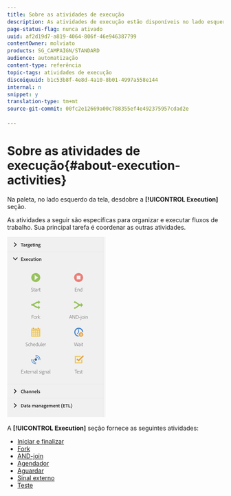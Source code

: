 ```yaml
---
title: Sobre as atividades de execução
description: As atividades de execução estão disponíveis no lado esquerdo da tela.
page-status-flag: nunca ativado
uuid: af2d19d7-a819-4064-806f-46e946387799
contentOwner: molviato
products: SG_CAMPAIGN/STANDARD
audience: automatização
content-type: referência
topic-tags: atividades de execução
discoiquuid: b1c53b8f-4e8d-4a10-8b01-4997a558e144
internal: n
snippet: y
translation-type: tm+mt
source-git-commit: 00fc2e12669a00c788355ef4e492375957cdad2e

---
```



# Sobre as atividades de execução{#about-execution-activities}

Na paleta, no lado esquerdo da tela, desdobre a **[!UICONTROL Execution]** seção.

As atividades a seguir são específicas para organizar e executar fluxos de trabalho. Sua principal tarefa é coordenar as outras atividades.

![](assets/wkf_execution_activities.png)

A **[!UICONTROL Execution]** seção fornece as seguintes atividades:

* [Iniciar e finalizar](../../automating/using/start-and-end.md)
* [Fork](../../automating/using/fork.md)
* [AND-join](../../automating/using/and-join.md)
* [Agendador](../../automating/using/scheduler.md)
* [Aguardar](../../automating/using/wait.md)
* [Sinal externo](../../automating/using/external-signal.md)
* [Teste](../../automating/using/test.md)

